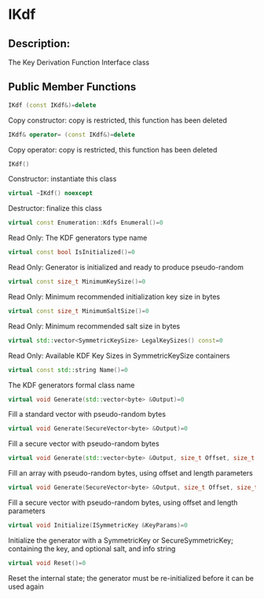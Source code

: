 # IKdf

## Description:
The Key Derivation Function Interface class
       
## Public Member Functions

```cpp 
IKdf (const IKdf&)=delete
```
Copy constructor: copy is restricted, this function has been deleted

```cpp 
IKdf& operator= (const IKdf&)=delete
```
Copy operator: copy is restricted, this function has been deleted
 
```cpp 
IKdf()
```
Constructor: instantiate this class

```cpp 
virtual ~IKdf() noexcept
```
Destructor: finalize this class

```cpp 
virtual const Enumeration::Kdfs Enumeral()=0
```
Read Only: The KDF generators type name

```cpp 
virtual const bool IsInitialized()=0
```
Read Only: Generator is initialized and ready to produce pseudo-random

```cpp 
virtual const size_t MinimumKeySize()=0
```
Read Only: Minimum recommended initialization key size in bytes

```cpp 
virtual const size_t MinimumSaltSize()=0
```
Read Only: Minimum recommended salt size in bytes

```cpp 
virtual std::vector<SymmetricKeySize> LegalKeySizes() const=0
```
Read Only: Available KDF Key Sizes in SymmetricKeySize containers

```cpp 
virtual const std::string Name()=0
```
The KDF generators formal class name

```cpp 
virtual void Generate(std::vector<byte> &Output)=0
```
Fill a standard vector with pseudo-random bytes

```cpp 
virtual void Generate(SecureVector<byte> &Output)=0
```
Fill a secure vector with pseudo-random bytes

```cpp 
virtual void Generate(std::vector<byte> &Output, size_t Offset, size_t Length)=0
```
Fill an array with pseudo-random bytes, using offset and length parameters

```cpp 
virtual void Generate(SecureVector<byte> &Output, size_t Offset, size_t Length)=0
```
Fill a secure vector with pseudo-random bytes, using offset and length parameters

```cpp 
virtual void Initialize(ISymmetricKey &KeyParams)=0
```
Initialize the generator with a SymmetricKey or SecureSymmetricKey; containing the key, and optional salt, and info string

```cpp 
virtual void Reset()=0
```
Reset the internal state; the generator must be re-initialized before it can be used again

   

